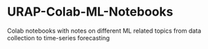 # URAP-Colab-ML-Notebooks

Colab notebooks with notes on different ML related topics from data collection to time-series forecasting
